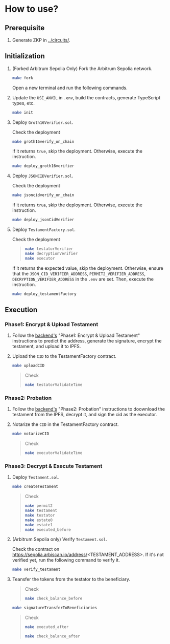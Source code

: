 # How to use?

## Prerequisite

1. Generate ZKP in [../circuits/](../circuits/).

## Initialization

1. (Forked Arbitrum Sepolia Only) Fork the Arbitrum Sepolia network.

   ```sh
   make fork
   ```

   Open a new terminal and run the following commands.

2. Update the `USE_ANVIL` in `.env`, build the contracts, generate TypeScript types, etc.

   ```sh
   make init
   ```

3. Deploy `Groth16Verifier.sol`.

   Check the deployment

   ```sh
   make groth16verify_on_chain
   ```

   If it returns `true`, skip the deployment. Otherwise, execute the instruction.

   ```sh
   make deploy_groth16verifier
   ```

4. Deploy `JSONCIDVerifier.sol`.

   Check the deployment

   ```sh
   make jsoncidverify_on_chain
   ```

   If it returns `true`, skip the deployment. Otherwise, execute the instruction.

   ```sh
   make deploy_jsonCidVerifier
   ```

5. Deploy `TestamentFactory.sol`.

   Check the deployment

   > ```sh
   > make testatorVerifier
   > make decryptionVerifier
   > make executor
   > ```

   If it returns the expected value, skip the deployment. Otherwise, ensure that the `JSON_CID_VERIFIER_ADDRESS`, `PERMIT2_VERIFIER_ADDRESS`, `DECRYPTION_VERIFIER_ADDRESS` in the `.env` are set. Then, execute the instruction.

   ```sh
   make deploy_testamentFactory
   ```

## Execution

### Phase1: Encrypt & Upload Testament

1. Follow the [backend's](../apps/backend/) "Phase1: Encrypt & Upload Testament" instructions to predict the address, generate the signature, encrypt the testament, and upload it to IPFS.

2. Upload the `CID` to the TestamentFactory contract.

   ```sh
   make uploadCID
   ```

   > Check
   >
   > ```sh
   > make testatorValidateTime
   > ```

### Phase2: Probation

1. Follow the [backend's](../apps/backend/) "Phase2: Probation" instructions to doownload the testament from the IPFS, decrypt it, and sign the cid as the executor.

2. Notarize the `CID` in the TestamentFactory contract.

   ```sh
   make notarizeCID
   ```

   > Check
   >
   > ```sh
   > make executorValidateTime
   > ```

### Phase3: Decrypt & Execute Testament

1. Deploy `Testament.sol`.

   ```sh
   make createTestament
   ```

   > Check
   >
   > ```sh
   > make permit2
   > make testament
   > make testator
   > make estate0
   > make estate1
   > make executed_before
   > ```

2. (Arbitrum Sepolia only) Verify `Testament.sol`.

   Check the contract on https://sepolia.arbiscan.io/address/<TESTAMENT_ADDRESS>. If it's not verified yet, run the following command to verify it.

   ```sh
   make verify_testament
   ```

3. Teansfer the tokens from the testator to the beneficiary.

   > Check
   >
   > ```sh
   > make check_balance_before
   > ```

   ```sh
   make signatureTransferToBeneficiaries
   ```

   > Check
   >
   > ```sh
   > make executed_after
   > ```
   >
   > ```sh
   > make check_balance_after
   > ```
